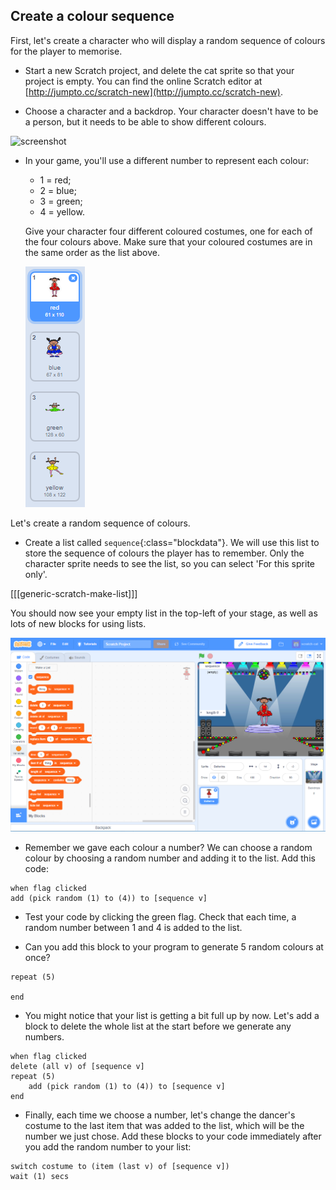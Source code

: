 ## Create a colour sequence

First, let's create a character who will display a random sequence of colours for the player to memorise.

+ Start a new Scratch project, and delete the cat sprite so that your project is empty. You can find the online Scratch editor at [http://jumpto.cc/scratch-new](http://jumpto.cc/scratch-new).

+ Choose a character and a backdrop. Your character doesn't have to be a person, but it needs to be able to show different colours.

![screenshot](images/colour-sprite.png)

+ In your game, you'll use a different number to represent each colour:

	+ 1 = red;
	+ 2 = blue;
	+ 3 = green;
	+ 4 = yellow.

	Give your character four different coloured costumes, one for each of the four colours above. Make sure that your coloured costumes are in the same order as the list above.

	![screenshot](images/colour-costume.png)

Let's create a random sequence of colours.

+ Create a list called `sequence`{:class="blockdata"}. We will use this list to store the sequence of colours the player has to remember. Only the character sprite needs to see the list, so you can select 'For this sprite only'.

[[[generic-scratch-make-list]]]

You should now see your empty list in the top-left of your stage, as well as lots of new blocks for using lists.

![screenshot](images/colour-list-blocks.png)

+ Remember we gave each colour a number? We can choose a random colour by choosing a random number and adding it to the list. Add this code:

```blocks
when flag clicked
add (pick random (1) to (4)) to [sequence v]
```

+ Test your code by clicking the green flag. Check that each time, a random number between 1 and 4 is added to the list.

+ Can you add this block to your program to generate 5 random colours at once?

```blocks
repeat (5)

end
```

+ You might notice that your list is getting a bit full up by now. Let's add a block to delete the whole list at the start before we generate any numbers.

```blocks
when flag clicked
delete (all v) of [sequence v]
repeat (5)
	add (pick random (1) to (4)) to [sequence v]
end
```

+ Finally, each time we choose a number, let's change the dancer's costume to the last item that was added to the list, which will be the number we just chose. Add these blocks to your code immediately after you add the random number to your list:

```blocks
switch costume to (item (last v) of [sequence v])
wait (1) secs
```
